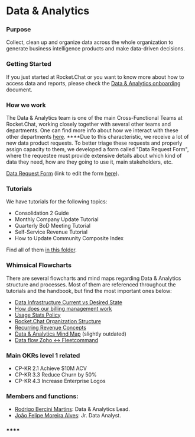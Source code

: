# Data & Analytics

### **Purpose**

Collect, clean up and organize data across the whole organization to generate business intelligence products and make data-driven decisions.

### **Getting Started**

If you just started at Rocket.Chat or you want to know more about how to access data and reports, please check the [Data & Analytics onboarding](https://docs.google.com/document/d/1jCzboMPQ-4pAZZ4zPKBn5yRbw1IkIVRwVbwahEMQExQ/) document.

### How we work

The Data & Analytics team is one of the main Cross-Functional Teams at Rocket.Chat, working closely together with several other teams and departments. One can find more info about how we interact with these other departments [here](https://handbook.rocket.chat/company/operations-team/data-and-analytics/data-as-a-cross-functional-team). ****Due to this characteristic, we receive a lot of new data product requests. To better triage these requests and properly assign capacity to them, we developed a form called "Data Request Form", where the requestee must provide extensive details about which kind of data they need, how are they going to use it, main stakeholders, etc.

[Data Request Form](https://forms.clickup.com/f/40cp1-10874/VXGIT5GC5694DYWC3Y) \(link to edit the form [here](https://app.clickup.com/4207297/v/fm/40cp1-10874)\).

### Tutorials 

We have tutorials for the following topics:

* Consolidation 2 Guide
* Monthly Company Update Tutorial
* Quarterly BoD Meeting Tutorial
* Self-Service Revenue Tutorial
* How to Update Community Composite Index

Find all of them [in this folder](https://drive.google.com/drive/u/0/folders/18NYfsLUPQiB1I77C27iq9fPwn0b9H1OC).

### Whimsical Flowcharts

There are several flowcharts and mind maps regarding Data & Analytics structure and processes. Most of them are referenced throughout the tutorials and the handbook, but find the most important ones below:

* [Data Infrastructure Current vs Desired State](https://whimsical.com/data-infrastructure-HWkBGEJeQmbiMLdNwVwfTT)
* [How does our billing management work](https://whimsical.com/subscriptions-event-mapping-DfSr9a1Kcj9uuQk5ncFvYP@7YNFXnKbZA8f7NgYjPNjV)
* [Usage Stats Policy](https://whimsical.com/usage-stats-policy-QhprF4JPtojUGkEXZ5F3jS@2Ux7TurymMYC2SmMob2B)
* [Rocket.Chat Organization Structure](https://whimsical.com/rocket-chat-org-Fn9P7srScNYfWjTdCuAmpo@2Ux7TurymN1SMWpX8rKL)
* [Recurring Revenue Concepts](https://whimsical.com/recurring-revenue-concepts-C7ffhDEB3oUsBeCiPeNr2j)
* [Data & Analytics Mind Map](https://whimsical.com/data-analytics-mind-map-LE1qQE5AygB67niR3hLdqM) \(slightly outdated\)
* [Data flow Zoho &lt;-&gt; Fleetcommand](https://whimsical.com/crm-fc-hubspot-FpcRowPYqXpxjyaRG1Lmx)

### **Main OKRs level 1 related**

* CP-KR 2.1 Achieve $10M ACV
* CP-KR 3.3 Reduce Churn by 50%
* CP-KR 4.3 Increase Enterprise Logos

### Members and functions:

* [Rodrigo Bercini Martins](https://open.rocket.chat/direct/rodrigomartins): Data & Analytics Lead.
* [João Felipe Moreira Alves](https://open.rocket.chat/direct/joao.moreira): Jr. Data Analyst.



### \*\*\*\*

